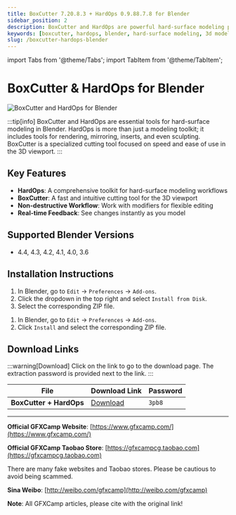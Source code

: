 ```yaml
---
title: BoxCutter 7.20.8.3 + HardOps 0.9.88.7.8 for Blender
sidebar_position: 2
description: BoxCutter and HardOps are powerful hard-surface modeling plugins for Blender. This guide provides download links and installation instructions.
keywords: [boxcutter, hardops, blender, hard-surface modeling, 3d modeling, blender plugin]
slug: /boxcutter-hardops-blender
---
```


import Tabs from '@theme/Tabs';
import TabItem from '@theme/TabItem';

# BoxCutter & HardOps for Blender

![BoxCutter and HardOps for Blender](https://www.gfxcamp.com/wp-content/uploads/2023/08/Hard-Ops-Boxcutter-Ultimate-Bundle.jpg)

:::tip[info]
BoxCutter and HardOps are essential tools for hard-surface modeling in Blender. HardOps is more than just a modeling toolkit; it includes tools for rendering, mirroring, inserts, and even sculpting. BoxCutter is a specialized cutting tool focused on speed and ease of use in the 3D viewport.
:::

## Key Features

- **HardOps**: A comprehensive toolkit for hard-surface modeling workflows
- **BoxCutter**: A fast and intuitive cutting tool for the 3D viewport
- **Non-destructive Workflow**: Work with modifiers for flexible editing
- **Real-time Feedback**: See changes instantly as you model

## Supported Blender Versions

- 4.4, 4.3, 4.2, 4.1, 4.0, 3.6

## Installation Instructions

<Tabs>
  <TabItem value="blender-4.1+" label="Blender 4.1 and Later">
    <ol>
      <li>In Blender, go to <code>Edit</code> → <code>Preferences</code> → <code>Add-ons</code>.</li>
      <li>Click the dropdown in the top right and select <code>Install from Disk</code>.</li>
      <li>Select the corresponding ZIP file.</li>
    </ol>
  </TabItem>
  <TabItem value="blender-4.0-" label="Blender 4.0 and Earlier" default>
    <ol>
      <li>In Blender, go to <code>Edit</code> → <code>Preferences</code> → <code>Add-ons</code>.</li>
      <li>Click <code>Install</code> and select the corresponding ZIP file.</li>
    </ol>
  </TabItem>
</Tabs>

## Download Links

:::warning[Download]
Click on the link to go to the download page. The extraction password is provided next to the link.
:::

| File | Download Link | Password |
|---|---|---|
| **BoxCutter + HardOps** | [Download](https://pan.baidu.com/s/1hy7NfmhoBhPzOa0TKeTE6Q?pwd=3pb8) | `3pb8` |

---

**Official GFXCamp Website**: [https://www.gfxcamp.com/](https://www.gfxcamp.com/)

**Official GFXCamp Taobao Store**: [https://gfxcampcg.taobao.com](https://gfxcampcg.taobao.com)

There are many fake websites and Taobao stores. Please be cautious to avoid being scammed.

**Sina Weibo**: [http://weibo.com/gfxcamp](http://weibo.com/gfxcamp)

**Note**: All GFXCamp articles, please cite with the original link!